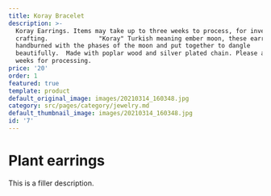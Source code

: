 ```yaml
---
title: Koray Bracelet
description: >-
  Koray Earrings. Items may take up to three weeks to process, for inventory and
  crafting.              "Koray" Turkish meaning ember moon, these earrings are
  handburned with the phases of the moon and put together to dangle
  beautifully.  Made with poplar wood and silver plated chain. Please allow 3-4
  weeks for processing. 
price: '20'
order: 1
featured: true
template: product
default_original_image: images/20210314_160348.jpg
category: src/pages/category/jewelry.md
default_thumbnail_image: images/20210314_160348.jpg
id: '7'
---
```

# Plant earrings

This is a filler description.
